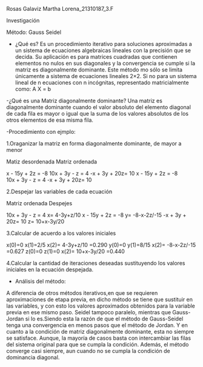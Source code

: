 Rosas Galaviz Martha Lorena_21310187_3.F

Investigación

Método: Gauss Seidel 

- ¿Qué es?
  Es un procedimiento iterativo para soluciones aproximadas a un sistema de ecuaciones algebraicas lineales con la precisión que se decida. Su aplicación es para matrices cuadradas que contienen elementos no nulos en sus diagonales y la convergencia se cumple si la matriz es diagonalmente dominante.
  Este método mo sólo se limita únicamente a sistema de ecuaciones lineales 2×2. Si no para un sistema lineal de n ecuaciones con n incógnitas, representado matricialmente como: A X = b


-¿Qué es una Matriz diagonalmente dominante?
  Una matriz es diagonalmente dominante cuando el valor absoluto del elemento diagonal de cada fila es mayor o igual que la suma de los valores absolutos de los otros elementos de esa misma fila.

-Procedimiento con ejmplo:

 1.Oraganizar la matriz en forma diagonalmente dominante, de mayor a menor

  Matiz desordenada       Matriz ordenada 

  x - 15y + 2z = -8       10x + 3y  - z  = 4
 -x + 3y  + 20z= 10         x - 15y + 2z = -8  
  10x + 3y  - z  = 4       -x + 3y  + 20z= 10 


  2.Despejar las variables de cada ecuación

 Matriz ordenada          Despejes

10x + 3y  - z  = 4       x= 4-3y+z/10
  x - 15y + 2z = -8      y= -8-x-2z/-15
 -x + 3y  + 20z= 10      z= 10+x-3y/20


 3.Calcular de acuerdo a los valores iniciales 
  
  x(0)=0   x(1)=2/5   x(2)= 4-3y+z/10 =0.290
  y(0)=0   y(1)=8/15  x(2)= -8-x-2z/-15 =0.627
  z(0)=0   z(1)=0     x(2)= 10+x-3y/20 =0.440

4.Calcular la cantidad de iteraciones deseadas sustituyendo los valores iniciales en la ecuación despejada.


- Análisis del método: 

A diferencia de otros métodos iterativos,en que se requieren aproximaciones de etapa previa, en dicho método se tiene que sustituir en las variables, y con esto los valores aproximados obtenidos para la variable previa en ese mismo paso. 
Seidel tampoco paralelo, mientras que Gauss-Jordan si lo es.Siendo esta la razón de que el método de Gauss-Seidel tenga una convergencia en menos pasos que el método de Jordan.
Y en cuanto a la condición de matriz diagonalmente dominante, esta no siempre se satisface. Aunque, la mayoría de casos basta con intercambiar las filas del sistema original para que se cumpla la condición. Además, el método converge casi siempre, aun cuando no se cumpla la condición de dominancia diagonal.
